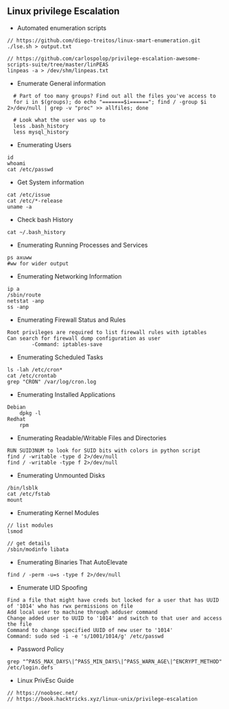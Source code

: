 ## Linux privilege Escalation

* Automated enumeration scripts

```
// https://github.com/diego-treitos/linux-smart-enumeration.git
./lse.sh > output.txt

// https://github.com/carlospolop/privilege-escalation-awesome-scripts-suite/tree/master/linPEAS
linpeas -a > /dev/shm/linpeas.txt
```

* Enumerate General information

```
  # Part of too many groups? Find out all the files you've access to
  for i in $(groups); do echo "=======$i======"; find / -group $i 2>/dev/null | grep -v "proc" >> allfiles; done

  # Look what the user was up to
  less .bash_history
  less mysql_history
```

* Enumerating Users

```
id
whoami
cat /etc/passwd
```

* Get System information

```
cat /etc/issue
cat /etc/*-release
uname -a
```

* Check bash History

```
cat ~/.bash_history
```

* Enumerating Running Processes and Services

```
ps axuww
#ww for wider output
```

* Enumerating Networking Information

```
ip a
/sbin/route
netstat -anp
ss -anp
```

* Enumerating Firewall Status and Rules

```
Root privileges are required to list firewall rules with iptables
Can search for firewall dump configuration as user
		-Command: iptables-save
```

* Enumerating Scheduled Tasks

```
ls -lah /etc/cron*
cat /etc/crontab
grep "CRON" /var/log/cron.log
```

* Enumerating Installed Applications

```
Debian
    dpkg -l
Redhat
    rpm
```

* Enumerating Readable/Writable Files and Directories

```
RUN SUID3NUM to look for SUID bits with colors in python script
find / -writable -type d 2>/dev/null
find / -writable -type f 2>/dev/null
```

* Enumerating Unmounted Disks

```
/bin/lsblk
cat /etc/fstab
mount
```

* Enumerating Kernel Modules

```
// list modules
lsmod

// get details
/sbin/modinfo libata
```

* Enumerating Binaries That AutoElevate

```
find / -perm -u=s -type f 2>/dev/null
```

* Enumerate UID Spoofing

```
Find a file that might have creds but locked for a user that has UUID of '1014' who has rwx permissions on file
Add local user to machine through adduser command 
Change added user to UUID to '1014' and switch to that user and access the file
Command to change specified UUID of new user to '1014'
Command: sudo sed -i -e 's/1001/1014/g' /etc/passwd
```

* Password Policy

```
grep "^PASS_MAX_DAYS\|^PASS_MIN_DAYS\|^PASS_WARN_AGE\|^ENCRYPT_METHOD" /etc/login.defs
```

* Linux PrivEsc Guide

```
// https://noobsec.net/
// https://book.hacktricks.xyz/linux-unix/privilege-escalation
```